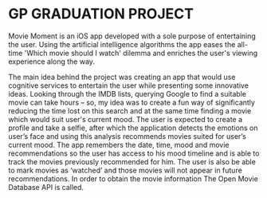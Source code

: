 # GP GRADUATION PROJECT
Movie Moment is an iOS app developed with a sole purpose of entertaining the user. Using the artificial intelligence algorithms the app eases the all-time 'Which movie should I watch' dilemma and enriches the user's viewing experience along the way.

The main idea behind the project was creating an app that would use cognitive services to entertain the user while presenting some innovative ideas. Looking through the IMDB lists, querying Google to find a suitable movie can take hours – so, my idea was to create a fun way of significantly reducing the time lost on this search and at the same time finding a movie which would suit user's current mood. The user is expected to create a profile and take a selfie, after which the application detects the emotions on user’s face and using this analysis recommends movies suited for user’s current mood. The app remembers the date, time, mood and movie recommendations so the user has access to his mood timeline and is able to track the movies previously recommended for him. The user is also be able to mark movies as ‘watched’ and those movies will not appear in future recommendations. 
In order to obtain the movie information The Open Movie Database API is called.

